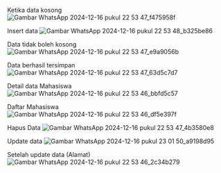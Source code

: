 Ketika data kosong
![Gambar WhatsApp 2024-12-16 pukul 22 53 47_f475958f](https://github.com/user-attachments/assets/dd7db6bb-fdc9-4278-9250-53b7e67b3426)

Insert data
![Gambar WhatsApp 2024-12-16 pukul 22 53 48_b325be86](https://github.com/user-attachments/assets/6db8db0d-d2c1-409e-9c8a-be436f0e3cbf)


Data tidak boleh kosong
![Gambar WhatsApp 2024-12-16 pukul 22 53 47_e9a9056b](https://github.com/user-attachments/assets/57f0e921-69cc-4157-b8c2-25108d01860b)


Data berhasil tersimpan
![Gambar WhatsApp 2024-12-16 pukul 22 53 47_63d5c7d7](https://github.com/user-attachments/assets/7e401e94-6b99-4c0c-add9-d95b3ecaf5ee)

Detail data Mahasiswa
![Gambar WhatsApp 2024-12-16 pukul 22 53 46_bbfd5c57](https://github.com/user-attachments/assets/d46e6904-dcfb-45ee-8964-95d43975e301)


Daftar Mahasiswa
![Gambar WhatsApp 2024-12-16 pukul 22 53 46_df5e397f](https://github.com/user-attachments/assets/d63e1592-da70-40ed-8257-8b696786cc14)


Hapus Data
![Gambar WhatsApp 2024-12-16 pukul 22 53 47_4b3580e8](https://github.com/user-attachments/assets/e1d72a51-5bc7-4a35-8cd6-bfff90defb97)


Update data
![Gambar WhatsApp 2024-12-16 pukul 23 01 50_a9198d95](https://github.com/user-attachments/assets/a38bd69f-bac5-4708-8dc5-06b24e53a9a6)


Setelah update data (Alamat)
![Gambar WhatsApp 2024-12-16 pukul 22 53 46_2c34b279](https://github.com/user-attachments/assets/3ff776c2-ee88-4373-bbcd-902e2360290b)
